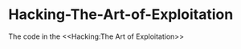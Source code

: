 Hacking-The-Art-of-Exploitation
===============================

The code in the  &lt;&lt;Hacking:The Art of Exploitation>>
